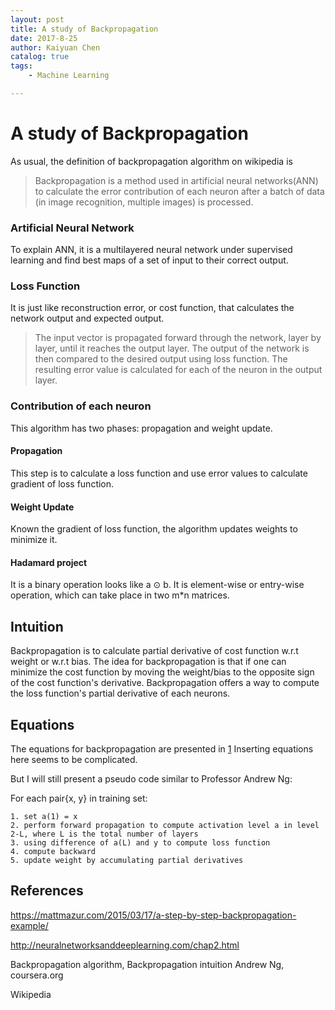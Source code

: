 ```yaml
---
layout: post
title: A study of Backpropagation 
date: 2017-8-25
author: Kaiyuan Chen
catalog: true
tags:
    - Machine Learning

---
```


# A study of Backpropagation 
As usual, the definition of backpropagation algorithm on wikipedia is 
>Backpropagation is a method used in artificial neural networks(ANN) to calculate the error contribution of each neuron after a batch of data (in image recognition, multiple images) is processed.

### Artificial Neural Network 
To explain ANN, it is a multilayered neural network under supervised learning and find best maps of a set of input to their correct output. 

### Loss Function 
It is just like reconstruction error, or cost function, that calculates the network output and expected output. 

>The input vector is propagated forward through the network, layer by layer, until it reaches the output layer. The output of the network is then compared to the desired output using loss function. The resulting error value is calculated for each of the neuron in the output layer. 

### Contribution of each neuron
This algorithm has two phases: propagation and weight update. 

#### Propagation
This step is to calculate a loss function and use error values to calculate gradient of loss function. 

#### Weight Update
Known the gradient of loss function, the algorithm updates weights to minimize it. 

#### Hadamard project 
It is a binary operation looks like a ⊙ b. It is element-wise or entry-wise operation, which can take place in two m*n matrices. 

## Intuition 
Backpropagation is to calculate partial derivative of cost function w.r.t weight or w.r.t bias. The idea for backpropagation is that if one can minimize the cost function by moving the weight/bias to the opposite sign of the cost function's derivative. Backpropagation offers a way to compute the loss function's partial derivative of each neurons. 

## Equations 
The equations for backpropagation are presented in [1](http://neuralnetworksanddeeplearning.com/chap2.html)
Inserting equations here seems to be complicated. 

But I will still present a pseudo code similar to Professor Andrew Ng: 

For each pair{x, y} in training set:

    1. set a(1) = x
    2. perform forward propagation to compute activation level a in level 2-L, where L is the total number of layers 
    3. using difference of a(L) and y to compute loss function
    4. compute backward 
    5. update weight by accumulating partial derivatives


## References 
https://mattmazur.com/2015/03/17/a-step-by-step-backpropagation-example/

http://neuralnetworksanddeeplearning.com/chap2.html

Backpropagation algorithm, Backpropagation intuition Andrew Ng, coursera.org 

Wikipedia 